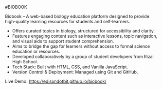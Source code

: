 #BIOBOOK

Biobook – A web-based biology education platform designed to provide high-quality learning resources for students and self-learners.
- Offers curated topics in biology, structured for accessibility and clarity.
- Features engaging content such as interactive lessons, topic navigation, and visual aids to support student comprehension.
- Aims to bridge the gap for learners without access to formal science education or resources.
- Developed collaboratively by a group of student developers from Rizal High School.
- Tech Stack: Built with HTML, CSS, and Vanilla JavaScript.
- Version Control & Deployment: Managed using Git and GitHub.

Live Demo: https://edisondotbit.github.io/biobook/
